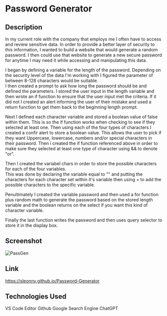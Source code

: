 # Password Generator

## Description

In my current role with the company that employs me I often have to access and review sensitive data.
In order to provide a better layer of security to this information, I wanted to build a website that
would generate a random password.  I then could use that website to generate a new secure password
for anytime I may need it while accessing and manipulating this data.

I began by defining a variable for the length of the password.  Depending on the security level of 
the data I'm working with I figured the parameter of between 8-128 characters would be suitable.  
I then created a prompt to ask how long the password should be and defined the parameters.  I stored
the user input in the length variable and then wrote an if function to ensure that the user input
met the criteria.  If it did not I created an alert informing the user of their mistake and used a return 
function to get them back to the beginning length prompt.

Next I defined each character variable and stored a boolean value of false within them.  This is so 
the if function works when checking to see if they selected at least one.  Then using each of the four
types of characters I created a confir alert to store a boolean value.  This allows the user to pick if they
want Uppercase, lowercase, numbers and/or special characters in their password.  Then i created the if function 
referenced above in order to make sure they selected at least one type of character using && to denote "or".

Then I created the variabel chars in order to store the possible characters for each of the four variables.  
This was done by declaring the variable equal to "" and putting the characters for each character set within
it's variable then using + to add the possible characters to the specific variable.

Penultimately I created the variable password and then used a for function plus random math to generate
the password based on the stored length variable and the boolean returns on the select if you want this 
kind of character variable.  

Finally the last function writes the password and then uses query selector to store it in the display
box.  

## Screenshot

![PassGen](https://user-images.githubusercontent.com/122305724/221269686-f5c44cd1-a12d-4efe-a59e-215ccfc28da7.png)

## Link

https://sleonny.github.io/Password-Generator

## Technologies Used

VS Code Editor
Github
Google Search Engine
ChatGPT
